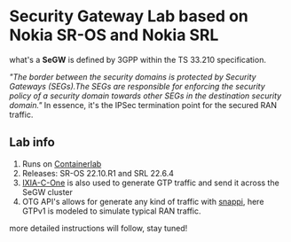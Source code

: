 # Security Gateway Lab based on Nokia SR-OS and Nokia SRL

what's a __SeGW__ is defined by 3GPP within the TS 33.210 specification. 

_"The border between the security domains is protected by Security Gateways (SEGs).The SEGs are responsible for enforcing the security policy of a security domain towards other SEGs in the destination security domain."_ In essence, it's the IPSec termination point for the secured RAN traffic. 

## Lab info 

1. Runs on [Containerlab](https://github.com/srl-labs/containerlab) 
2. Releases: SR-OS 22.10.R1 and SRL 22.6.4  
3. [IXIA-C-One](https://github.com/orgs/open-traffic-generator/packages/container/package/ixia-c-one) is also used to generate GTP traffic and send it across the SeGW cluster 
4. OTG API's allows for generate any kind of traffic with [snappi](https://github.com/open-traffic-generator/snappi), here GTPv1 is modeled to simulate typical RAN traffic.

more detailed instructions will follow, stay tuned! 
